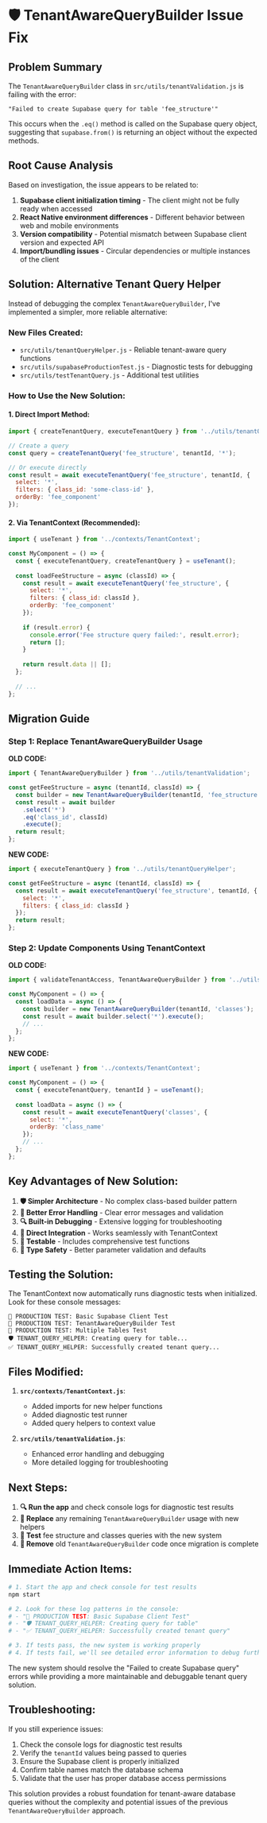 # 🛡️ TenantAwareQueryBuilder Issue Fix

## Problem Summary

The `TenantAwareQueryBuilder` class in `src/utils/tenantValidation.js` is failing with the error:
```
"Failed to create Supabase query for table 'fee_structure'"
```

This occurs when the `.eq()` method is called on the Supabase query object, suggesting that `supabase.from()` is returning an object without the expected methods.

## Root Cause Analysis

Based on investigation, the issue appears to be related to:
1. **Supabase client initialization timing** - The client might not be fully ready when accessed
2. **React Native environment differences** - Different behavior between web and mobile environments  
3. **Version compatibility** - Potential mismatch between Supabase client version and expected API
4. **Import/bundling issues** - Circular dependencies or multiple instances of the client

## Solution: Alternative Tenant Query Helper

Instead of debugging the complex `TenantAwareQueryBuilder`, I've implemented a simpler, more reliable alternative:

### New Files Created:
- `src/utils/tenantQueryHelper.js` - Reliable tenant-aware query functions
- `src/utils/supabaseProductionTest.js` - Diagnostic tests for debugging
- `src/utils/testTenantQuery.js` - Additional test utilities

### How to Use the New Solution:

#### 1. Direct Import Method:
```javascript
import { createTenantQuery, executeTenantQuery } from '../utils/tenantQueryHelper';

// Create a query
const query = createTenantQuery('fee_structure', tenantId, '*');

// Or execute directly
const result = await executeTenantQuery('fee_structure', tenantId, {
  select: '*',
  filters: { class_id: 'some-class-id' },
  orderBy: 'fee_component'
});
```

#### 2. Via TenantContext (Recommended):
```javascript
import { useTenant } from '../contexts/TenantContext';

const MyComponent = () => {
  const { executeTenantQuery, createTenantQuery } = useTenant();
  
  const loadFeeStructure = async (classId) => {
    const result = await executeTenantQuery('fee_structure', {
      select: '*',
      filters: { class_id: classId },
      orderBy: 'fee_component'
    });
    
    if (result.error) {
      console.error('Fee structure query failed:', result.error);
      return [];
    }
    
    return result.data || [];
  };
  
  // ...
};
```

## Migration Guide

### Step 1: Replace TenantAwareQueryBuilder Usage

**OLD CODE:**
```javascript
import { TenantAwareQueryBuilder } from '../utils/tenantValidation';

const getFeeStructure = async (tenantId, classId) => {
  const builder = new TenantAwareQueryBuilder(tenantId, 'fee_structure');
  const result = await builder
    .select('*')
    .eq('class_id', classId)
    .execute();
  return result;
};
```

**NEW CODE:**
```javascript
import { executeTenantQuery } from '../utils/tenantQueryHelper';

const getFeeStructure = async (tenantId, classId) => {
  const result = await executeTenantQuery('fee_structure', tenantId, {
    select: '*',
    filters: { class_id: classId }
  });
  return result;
};
```

### Step 2: Update Components Using TenantContext

**OLD CODE:**
```javascript
import { validateTenantAccess, TenantAwareQueryBuilder } from '../utils/tenantValidation';

const MyComponent = () => {
  const loadData = async () => {
    const builder = new TenantAwareQueryBuilder(tenantId, 'classes');
    const result = await builder.select('*').execute();
    // ...
  };
};
```

**NEW CODE:**
```javascript
import { useTenant } from '../contexts/TenantContext';

const MyComponent = () => {
  const { executeTenantQuery, tenantId } = useTenant();
  
  const loadData = async () => {
    const result = await executeTenantQuery('classes', {
      select: '*',
      orderBy: 'class_name'
    });
    // ...
  };
};
```

## Key Advantages of New Solution:

1. **🛡️ Simpler Architecture** - No complex class-based builder pattern
2. **🚀 Better Error Handling** - Clear error messages and validation
3. **🔍 Built-in Debugging** - Extensive logging for troubleshooting
4. **🎯 Direct Integration** - Works seamlessly with TenantContext
5. **🧪 Testable** - Includes comprehensive test functions
6. **📝 Type Safety** - Better parameter validation and defaults

## Testing the Solution:

The TenantContext now automatically runs diagnostic tests when initialized. Look for these console messages:

```
🧪 PRODUCTION TEST: Basic Supabase Client Test
🧪 PRODUCTION TEST: TenantAwareQueryBuilder Test  
🧪 PRODUCTION TEST: Multiple Tables Test
🛡️ TENANT_QUERY_HELPER: Creating query for table...
✅ TENANT_QUERY_HELPER: Successfully created tenant query...
```

## Files Modified:

1. **`src/contexts/TenantContext.js`**:
   - Added imports for new helper functions
   - Added diagnostic test runner
   - Added query helpers to context value

2. **`src/utils/tenantValidation.js`**:
   - Enhanced error handling and debugging
   - More detailed logging for troubleshooting

## Next Steps:

1. **🔍 Run the app** and check console logs for diagnostic test results
2. **🔄 Replace** any remaining `TenantAwareQueryBuilder` usage with new helpers
3. **🧪 Test** fee structure and classes queries with the new system
4. **🚫 Remove** old `TenantAwareQueryBuilder` code once migration is complete

## Immediate Action Items:

```bash
# 1. Start the app and check console for test results
npm start

# 2. Look for these log patterns in the console:
# - "🧪 PRODUCTION TEST: Basic Supabase Client Test"
# - "🛡️ TENANT_QUERY_HELPER: Creating query for table"
# - "✅ TENANT_QUERY_HELPER: Successfully created tenant query"

# 3. If tests pass, the new system is working properly
# 4. If tests fail, we'll see detailed error information to debug further
```

The new system should resolve the "Failed to create Supabase query" errors while providing a more maintainable and debuggable tenant query solution.

## Troubleshooting:

If you still experience issues:

1. Check the console logs for diagnostic test results
2. Verify the `tenantId` values being passed to queries  
3. Ensure the Supabase client is properly initialized
4. Confirm table names match the database schema
5. Validate that the user has proper database access permissions

This solution provides a robust foundation for tenant-aware database queries without the complexity and potential issues of the previous `TenantAwareQueryBuilder` approach.
